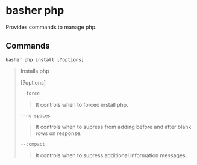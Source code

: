 # basher php

Provides commands to manage php.

## Commands

`basher php:install [?options]`

> Installs php
>
> [?options]
>
> `--force`
>
> > It controls when to forced install php.
>
> `--no-spaces`
>
> > It controls when to supress from adding before and after blank rows on response.
>
> `--compact`
>
> > It controls when to supress additional information messages.
